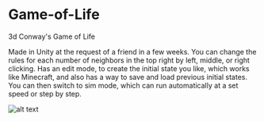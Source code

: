 # Game-of-Life
3d Conway's Game of Life

Made in Unity at the request of a friend in a few weeks. You can change the rules for each number of neighbors in the top right by left, middle, or right clicking. Has an edit mode, to create the initial state you like, which works like Minecraft, and also has a way to save and load previous initial states. You can then switch to sim mode, which can run automatically at a set speed or step by step.

![alt text](https://imgur.com/otuXILh)
